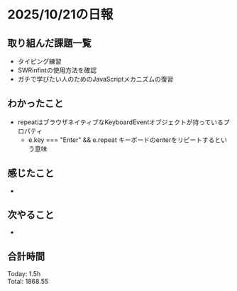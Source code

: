 # 2025/10/21の日報
## 取り組んだ課題一覧
* タイピング練習
* SWRinfintの使用方法を確認
* ガチで学びたい人のためのJavaScriptメカニズムの復習
## わかったこと 
* repeatはブラウザネイティブなKeyboardEventオブジェクトが持っているプロパティ
  * e.key === "Enter" && e.repeat キーボードのenterをリピートするという意味
## 感じたこと
* 
## 次やること
* 
##  合計時間 
Today: 1.5h<br>
Total: 1868.55
